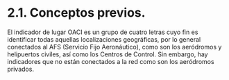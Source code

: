 
# 2.1. Conceptos previos.

El indicador de lugar OACI es un grupo de cuatro letras cuyo fin es identificar todas aquellas localizaciones geográficas, por lo general conectados al AFS (Servicio Fijo Aeronáutico), como son los aeródromos y helipuertos civiles, así como los Centros de Control. Sin embargo, hay indicadores que no están conectados a la red como son los aeródromos privados.